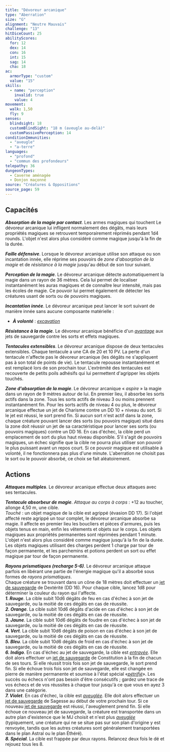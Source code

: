 ```yaml
---
title: "Dévoreur arcanique"
type: "Aberration"
size: "G"
alignment: "Neutre Mauvais"
challenge: "13"
hitDiceCount: 25
abilityScores:
  for: 12
  dex: 14
  con: 16
  int: 15
  sag: 14
  cha: 18
ac:
  armorType: "custom"
  value: "15"
skills:
  - name: "perception"
    invalid: true
    value: 4
movement:
  walk: 1,50
  fly: 9
senses:
  blindsight: 18
  customBlindSight: "18 m (aveugle au-delà)"
  customPassivePerception: 14
conditionImmunities:
  - "aveugle"
  - "a-terre"
languages:
  - "profond"
  - "commun des profondeurs"
telepathy: 36
dungeonTypes:
  - Caverne aménagée
  - Donjon maçonné
source: "Créatures & Oppositions"
source_page: 59
---
```

## Capacités
_**Absorption de la magie par contact**_. Les armes magiques qui touchent Le dévoreur arcanique lui infligent normalement des dégâts, mais leurs propriétés magiques se retrouvent temporairement réprimés pendant 1d4 rounds. L'objet n'est alors plus considéré comme magique jusqu'à la fin de la durée.

_**Faille défensive**_. Lorsque le dévoreur arcanique utilise son attaque ou son incantation innée, elle réprime ses pouvoirs de _zone d'absorption de la magie_ et de _résistance à la magie_ jusqu'au début de son tour suivant.

_**Perception de la magie**_. Le dévoreur arcanique détecte automatiquement la magie dans un rayon de 36 mètres. Cela lui permet de localiser instantanément les auras magiques et de connaître leur intensité, mais pas les écoles de magie. Ce pouvoir lui permet également de détecter les créatures usant de sorts ou de pouvoirs magiques.

_**Incantation innée**_. Le dévoreur arcanique peut lancer le sort suivant de manière innée sans aucune composante matérielle :
* _**À volonté**_ : [_excavation_](/grimoire/excavation)

_**Résistance à la magie**_. Le dévoreur arcanique bénéficie d'un [_avantage_](/utiliser-les-caracteristiques/#avantage-et-desavantage) aux jets de sauvegarde contre les sorts et effets magiques.

_**Tentacules extensibles**_. Le dévoreur arcanique dispose de deux tentacules extensibles. Chaque tentacule a une CA de 20 et 10 PV. La perte d'un tentacule n'affecte pas le dévoreur arcanique (les dégâts ne s'appliquent pas à son total de points de vie). Le tentacule repousse instantanément et est remplacé lors de son prochain tour. L'extrémité des tentacules est recouverte de petits poils adhésifs qui lui permettent d'agripper les objets touchés.

_**Zone d'absorption de la magie**_. Le dévoreur arcanique « _aspire_ » la magie dans un rayon de 9 mètres autour de lui. En premier lieu, il absorbe les sorts actifs dans la zone. Tous les sorts actifs de niveau 3 ou moins prennent instantanément fin. Pour les sorts actifs de niveau 4 ou plus, le dévoreur arcanique effectue un jet de Charisme contre un DD 10 + niveau du sort. Si le jet est réussi, le sort prend fin. Si aucun sort n'est actif dans la zone, chaque créature pouvant lancer des sorts (ou pouvoirs magique) situé dans la zone doit réussir un jet de sa caractéristique pour lancer ses sorts (ou pouvoirs magiques) contre un DD 16. En cas d'échec, la cible perd un emplacement de sort du plus haut niveau disponible. S'il s'agit de pouvoirs magiques, un échec signifie que la cible ne pourra plus utiliser son pouvoir le plus puissant avant un repos court. Si ce pouvoir magique est utilisable à volonté, il ne fonctionnera pas plus d'une minute. L'aberration ne choisit pas le sort ou le pouvoir absorbé, ce choix se fait aléatoirement.

## Actions
_**Attaques multiples**_. Le dévoreur arcanique effectue deux attaques avec ses tentacules.

_**Tentacule absorbeur de magie**_. _Attaque au corps à corps_ : +12 au toucher, allonge 4,50 m, une cible.  
_Touché_ : un objet magique de la cible est agrippé (évasion DD 17). Si l'objet affecté reste agrippé un tour complet, le dévoreur arcanique absorbe sa magie. Il affecte en premier lieu les boucliers et pièces d'armures, puis les objets tenus en main, enfin les vêtements et objets sur le corps. Les objets magiques aux propriétés permanentes sont réprimées pendant 1 minute. L'objet n'est alors plus considéré comme magique jusqu'à la fin de la durée. Les objets magiques utilisant des charges perdent 1 charge par tour de façon permanente, et les parchemins et potions perdent un sort ou effet magique par tour de façon permanente.

_**Rayons prismatiques (recharge 5-6)**_. Le dévoreur arcanique attaque parfois en libérant une partie de l'énergie magique qu'il a absorbé sous formes de _rayons prismatiques_.  
Chaque créature se trouvant dans un cône de 18 mètres doit effectuer un [jet de sauvegarde](/utiliser-les-caracteristiques#jets-de-sauvegarde) de Dextérité (DD 16). Pour chaque cible, lancez 1d8 pour déterminer la couleur du rayon qui l'affecte.  
_**1. Rouge**_. La cible subit 10d6 dégâts de feu en cas d'échec à son jet de sauvegarde, ou la moitié de ces dégâts en cas de réussite.  
_**2. Orange**_. La cible subit 10d6 dégâts d'acide en cas d'échec à son jet de sauvegarde, ou la moitié de ces dégâts en cas de réussite.  
_**3. Jaune**_. La cible subit 10d6 dégâts de foudre en cas d'échec à son jet de sauvegarde, ou la moitié de ces dégâts en cas de réussite.  
_**4. Vert**_. La cible subit 10d6 dégâts de poison en cas d'échec à son jet de sauvegarde, ou la moitié de ces dégâts en cas de réussite.  
_**5. Bleu**_. La cible subit 10d6 dégâts de froid en cas d'échec à son jet de sauvegarde, ou la moitié de ces dégâts en cas de réussite.  
_**6. Indigo**_. En cas d'échec au jet de sauvegarde, la cible est [_entravée_](/gerer-la-sante-du-personnage/#entrave). Elle doit alors effectuer un [jet de sauvegarde](/utiliser-les-caracteristiques#jets-de-sauvegarde) de Constitution à la fin de chacun de ses tours. Si elle réussit trois fois son jet de sauvegarde, le sort prend fin. Si elle échoue trois fois son jet de sauvegarde, elle est changée en pierre de manière permanente et soumise à l'état spécial «[_pétrifié_](/gerer-la-sante-du-personnage/#petrifie)». Les succès ou échecs n'ont pas besoin d'être consécutifs ; gardez une trace de vos échecs et de vos réussites à chaque tour jusqu'à ce que vous en ayez 3 dans une catégorie.  
_**7. Violet**_. En cas d'échec, la cible est [_aveuglée_](/gerer-la-sante-du-personnage/#aveugle). Elle doit alors effectuer un [jet de sauvegarde](/utiliser-les-caracteristiques#jets-de-sauvegarde) de Sagesse au début de votre prochain tour. Si ce nouveau [jet de sauvegarde](/utiliser-les-caracteristiques#jets-de-sauvegarde) est réussi, l'aveuglement prend fin. Si elle échoue ce nouveau jet de sauvegarde, la créature est transportée dans un autre plan d'existence que le MJ choisit et n'est plus [_aveuglée_](/gerer-la-sante-du-personnage/#aveugle) (typiquement, une créature qui ne se situe pas sur son plan d'origine y est renvoyée, tandis que les autres créatures sont généralement transportées dans le plan Astral ou le plan Éthéré).  
_**8. Spécial**_. La cible est frappée par deux rayons. Relancez deux fois le dé et rejouez tous les 8.

